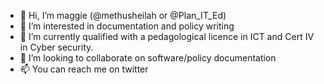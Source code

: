 - 👋 Hi, I’m maggie (@methusheilah or @Plan_IT_Ed)
- 👀 I’m interested in documentation and policy writing
- 🌱 I’m currently qualified with a pedagological licence in ICT and Cert IV in Cyber security.
- 💞️ I’m looking to collaborate on software/policy documentation
- 📫 You can reach me on twitter 

<!---
methusheilah/methusheilah is a ✨ special ✨ repository because its `README.md` (this file) appears on your GitHub profile.
You can click the Preview link to take a look at your changes.
--->
